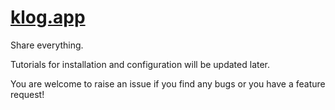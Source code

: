 # [klog.app](https://klog.app)

Share everything.

Tutorials for installation and configuration will be updated later.

You are welcome to raise an issue if you find any bugs or you have a feature request!
